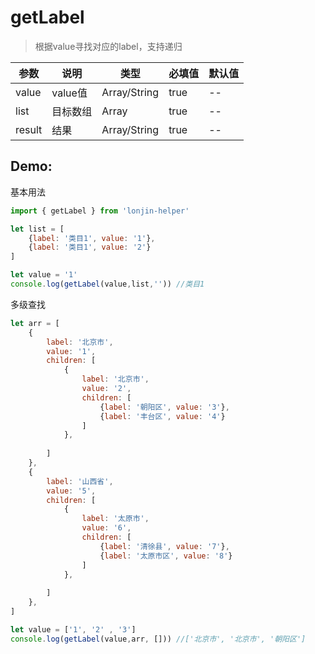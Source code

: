 # getLabel

> 根据value寻找对应的label，支持递归

| 参数   | 说明     | 类型         | 必填值 | 默认值 |
| ------ | -------- | ------------ | ------ | ------ |
| value  | value值  | Array/String | true   | --     |
| list   | 目标数组 | Array        | true   | --     |
| result | 结果     | Array/String | true   | --     |

## Demo:

基本用法
```js
import { getLabel } from 'lonjin-helper'

let list = [
    {label: '类目1', value: '1'},
    {label: '类目1', value: '2'}
]

let value = '1'
console.log(getLabel(value,list,'')) //类目1
```

多级查找
```js
let arr = [
    {
        label: '北京市',
        value: '1', 
        children: [
            {
                label: '北京市',
                value: '2', 
                children: [
                    {label: '朝阳区', value: '3'},
                    {label: '丰台区', value: '4'}
                ]
            },
            
        ]
    },
    {
        label: '山西省',
        value: '5', 
        children: [
            {
                label: '太原市',
                value: '6', 
                children: [
                    {label: '清徐县', value: '7'},
                    {label: '太原市区', value: '8'}
                ]
            },
            
        ]
    },
]

let value = ['1', '2' , '3']
console.log(getLabel(value,arr, [])) //['北京市', '北京市', '朝阳区']
```

